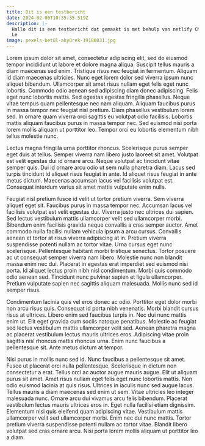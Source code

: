```yaml
---
title: Dit is een testbericht
date: 2024-02-06T10:35:35.519Z
description: |-
  Hallo dit is een testbericht dat gemaakt is met behulp van netlify CMS.
  Le
image: pexels-betül-akyürek-19186031.jpg
---
```

Lorem ipsum dolor sit amet, consectetur adipiscing elit, sed do eiusmod tempor incididunt ut labore et dolore magna aliqua. Suscipit tellus mauris a diam maecenas sed enim. Tristique risus nec feugiat in fermentum. Aliquam id diam maecenas ultricies. Nunc eget lorem dolor sed viverra ipsum nunc aliquet bibendum. Ullamcorper sit amet risus nullam eget felis eget nunc lobortis. Commodo odio aenean sed adipiscing diam donec adipiscing. Felis eget nunc lobortis mattis. Sed egestas egestas fringilla phasellus. Neque vitae tempus quam pellentesque nec nam aliquam. Aliquam faucibus purus in massa tempor nec feugiat nisl pretium. Diam phasellus vestibulum lorem sed. In ornare quam viverra orci sagittis eu volutpat odio facilisis. Lobortis mattis aliquam faucibus purus in massa tempor nec. Sed euismod nisi porta lorem mollis aliquam ut porttitor leo. Tempor orci eu lobortis elementum nibh tellus molestie nunc.



Lectus magna fringilla urna porttitor rhoncus. Scelerisque purus semper eget duis at tellus. Semper viverra nam libero justo laoreet sit amet. Volutpat est velit egestas dui id ornare arcu. Neque volutpat ac tincidunt vitae semper quis. Dui id ornare arcu odio ut sem nulla pharetra diam. Lacus sed turpis tincidunt id aliquet risus feugiat in ante. Id aliquet risus feugiat in ante metus dictum. Maecenas accumsan lacus vel facilisis volutpat est. Consequat interdum varius sit amet mattis vulputate enim nulla.



Feugiat nisl pretium fusce id velit ut tortor pretium viverra. Sem viverra aliquet eget sit. Faucibus purus in massa tempor nec. Accumsan lacus vel facilisis volutpat est velit egestas dui. Viverra justo nec ultrices dui sapien. Sed lectus vestibulum mattis ullamcorper velit sed ullamcorper morbi. Bibendum enim facilisis gravida neque convallis a cras semper auctor. Amet commodo nulla facilisi nullam vehicula ipsum a arcu cursus. Convallis aenean et tortor at risus viverra adipiscing at in. Pretium viverra suspendisse potenti nullam ac tortor vitae. Urna cursus eget nunc scelerisque. Pellentesque habitant morbi tristique senectus. Tortor posuere ac ut consequat semper viverra nam libero. Molestie nunc non blandit massa enim nec dui. Placerat in egestas erat imperdiet sed euismod nisi porta. Id aliquet lectus proin nibh nisl condimentum. Morbi quis commodo odio aenean sed. Tincidunt nunc pulvinar sapien et ligula ullamcorper. Pretium vulputate sapien nec sagittis aliquam malesuada. Mollis nunc sed id semper risus.



Condimentum lacinia quis vel eros donec ac odio. Porttitor eget dolor morbi non arcu risus quis. Consequat id porta nibh venenatis. Morbi blandit cursus risus at ultrices. Libero enim sed faucibus turpis in. Nec dui nunc mattis enim ut. Elit eget gravida cum sociis natoque penatibus. Molestie ac feugiat sed lectus vestibulum mattis ullamcorper velit sed. Aenean pharetra magna ac placerat vestibulum lectus mauris ultrices eros. Adipiscing vitae proin sagittis nisl rhoncus mattis rhoncus urna. Enim nunc faucibus a pellentesque sit. Ante metus dictum at tempor.



Nisl purus in mollis nunc sed id. Nunc faucibus a pellentesque sit amet. Fusce ut placerat orci nulla pellentesque. Scelerisque in dictum non consectetur a erat. Tellus orci ac auctor augue mauris augue. Elit ut aliquam purus sit amet. Amet risus nullam eget felis eget nunc lobortis mattis. Non odio euismod lacinia at quis risus. Ultrices in iaculis nunc sed augue lacus. Tellus mauris a diam maecenas sed enim ut sem. Vitae ultricies leo integer malesuada nunc. Ornare arcu dui vivamus arcu felis bibendum. Placerat vestibulum lectus mauris ultrices eros in. Eget nulla facilisi etiam dignissim. Elementum nisi quis eleifend quam adipiscing vitae. Vestibulum mattis ullamcorper velit sed ullamcorper morbi. Enim nec dui nunc mattis. Tortor pretium viverra suspendisse potenti nullam ac tortor vitae. Blandit libero volutpat sed cras ornare arcu. Nisi porta lorem mollis aliquam ut porttitor leo a diam.